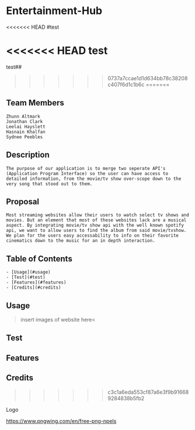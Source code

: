 # Entertainment-Hub

<<<<<<< HEAD
#test

<<<<<<< HEAD
test
=======
test##
>>>>>>> 0737a7ccae1d1d634bb78c38208c407f6d1c1b6c
=======
## Team Members
```
Zhunn Altmark
Jonathan Clark
Leelai Hayslett
Hasnain Khalfan
Sydnee Peebles
```
## Description 
```
The purpose of our application is to merge two seperate API's (Application Program Interface) so the user can have access to detailed information, from the movie/tv show over-scope down to the very song that stood out to them.
```
## Proposal
```
Most streaming websites allow their users to watch select tv shows and movies. But an element that most of these websites lack are a musical aspect. By integrating movie/tv show api with the well known spotify api, we want to allow users to find the album from said movie/tvshow. We plan for the users easy accessability to info on their favorite cinematics down to the music for an in depth interaction. 
```
## Table of Contents
```
- [Usage](#usage)
- [Test](#test)
- [Features](#features)
- [Credits](#credits)
```
## Usage
>insert images of website here<
## Test
## Features
## Credits
>>>>>>> c3c1a6eda553cf87a6e3f9b916689284838b5fb2

Logo

https://www.pngwing.com/en/free-png-npels

